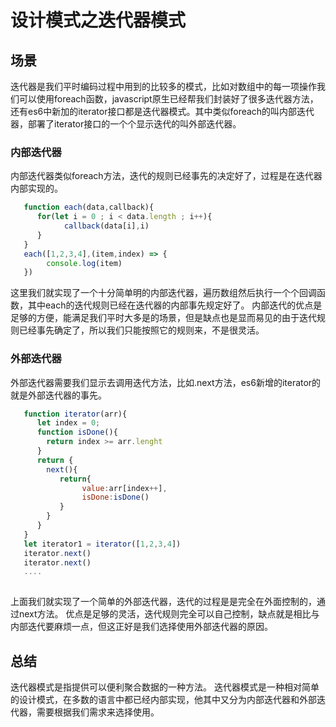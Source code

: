# 设计模式之迭代器模式
## 场景
迭代器是我们平时编码过程中用到的比较多的模式，比如对数组中的每一项操作我们可以使用foreach函数，javascript原生已经帮我们封装好了很多迭代器方法，还有es6中新加的iterator接口都是迭代器模式。其中类似foreach的叫内部迭代器，部署了iterator接口的一个个显示迭代的叫外部迭代器。
### 内部迭代器
内部迭代器类似foreach方法，迭代的规则已经事先的决定好了，过程是在迭代器内部实现的。
```javascript
   function each(data,callback){
      for(let i = 0 ; i < data.length ; i++){
            callback(data[i],i)
      }
   }
   each([1,2,3,4],(item,index) => {
        console.log(item)
   })
```
这里我们就实现了一个十分简单明的内部迭代器，遍历数组然后执行一个个回调函数，其中each的迭代规则已经在迭代器的内部事先规定好了。
内部迭代的优点是足够的方便，能满足我们平时大多是的场景，但是缺点也是显而易见的由于迭代规则已经事先确定了，所以我们只能按照它的规则来，不是很灵活。

### 外部迭代器
外部迭代器需要我们显示去调用迭代方法，比如.next方法，es6新增的iterator的就是外部迭代器的事先。
```javascript
   function iterator(arr){
      let index = 0;
      function isDone(){
        return index >= arr.lenght
      }
      return {
        next(){
           return{
                value:arr[index++],
                isDone:isDone()
           }
        }
      }
   }
   let iterator1 = iterator([1,2,3,4])
   iterator.next()
   iterator.next()
   ....
  
```
上面我们就实现了一个简单的外部迭代器，迭代的过程是是完全在外面控制的，通过next方法。
优点是足够的灵活，迭代规则完全可以自己控制，缺点就是相比与内部迭代要麻烦一点，但这正好是我们选择使用外部迭代器的原因。

## 总结
迭代器模式是指提供可以便利聚合数据的一种方法。
迭代器模式是一种相对简单的设计模式，在多数的语言中都已经内部实现，他其中又分为内部迭代器和外部迭代器，需要根据我们需求来选择使用。


